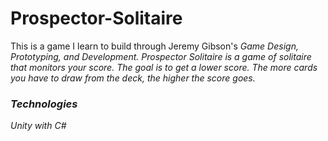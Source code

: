 # Prospector-Solitaire

This is a game I learn to build through Jeremy Gibson's <i>Game Design, Prototyping, and Development. Prospector Solitaire is a game of solitaire that monitors your score. The goal is to get a lower score. The more cards you have to draw from the deck, the higher the score goes.

### Technologies
Unity with C#
